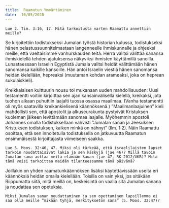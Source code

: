 ```yaml
---
title:  Raamatun Ymmärtäminen
date:  10/05/2020
---
```


`Lue 2. Tim. 3:16, 17. Mitä tarkoitusta varten Raamattu annettiin meille?`

Se kirjoitettiin todistukseksi Jumalan työstä historian kulussa, todistukseksi hänen pelastussuunnitelmastaan langenneelle ihmiskunnalle ja ohjeeksi meille, että vaeltaisimme vanhurskauden teitä. Herra valitsi välittää sanansa ihmiskielellä tehden ajatuksensa näkyviksi ihmisten käyttämillä sanoilla. Lunastaessaan Israelin Egyptistä Jumala valitsi heidät välittämään hänen sanomansa kaikille kansoille. Hän antoi Israelin viestiä hänen sanomansa heidän kielellään, hepreaksi (muutaman kohdan arameaksi, joka on heprean sukulaiskieli).

Kreikkalaisen kulttuurin nousu toi mukanaan uuden mahdollisuuden: Uusi testamentti voitiin kirjoittaa sen ajan kansainvälisellä kielellä, kreikaksi, jota tuohon aikaan puhuttiin laajalti tuossa osassa maailmaa. (Vanha testamentti oli myös saatavilla kreikankielisenä käännöksenä.) ”Maailmanlaajuinen” kieli mahdollisti sen, että apostolit ja alkuseurakunta pystyivät Kristuksen kuoleman jälkeen levittämään sanomaa laajalle. Myöhemmin apostoli Johannes omalla todistuksellaan vahvisti ”Jumalan sanan ja Jeesuksen Kristuksen todistuksen, kaiken minkä on nähnyt” (Ilm. 1:2). Näin Raamattu osoittaa, että sen innoitetulla todistuksella on jatkuvuutta Raamatun ensimmäisestä kirjoittajasta viimeiseen saakka.

`Lue 5. Moos. 32:46, 47. Miksi oli tärkeää, että israelilaisten lapset tarkoin noudattaisivat lakia ja sen käskyjä (jae 46)? Millä tavoin Jumalan sana auttaa meitä elämään kauan (jae 47, RK 2012/VKR)? Mitä tämä voisi tarkoittaa meidän tilanteessamme tänä päivänä?`

Joillakin on yhden raamatunkäännöksen lisäksi käytettävissään useita eri käännöksiä heidän omalla kielellään. Toisilla on vain yksi, jos sitäkään. Riippumatta siitä, mitä meillä on, keskeisintä on vaalia sitä Jumalan sanana ja noudattaa sen opetuksia.

`Miksi Jumalan sanan noudattaminen ja sen opettaminen lapsillemme ei saa olla meille ”mikään tyhjä, merkityksetön sana” (5. Moos. 32:47)?`